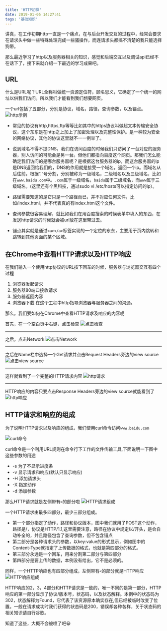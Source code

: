 ```yaml
---
title: 'HTTP初探'
date: 2019-01-05 14:27:41
tags: '基础知识'
---
```


讲真，在工作初期http一直是一个痛点，在与后台开发交互的过程中，经常会要求在请求头中做一些特殊处理完成一些骚操作，而连请求头都搞不清楚的我只能选择狗带。

那么最近学习了http以及服务器相关的知识，感觉和后端交互以及调试api已经不在话下了，接下来就介绍一下最近的学习成果吧。

## URL
什么是URL呢？URL全称叫做统一资源定位符，顾名思义，它确定了一个统一的网址以供我们访问。所以我们才能看到我们想要网页。

一个url包括了五部分，分别是协议，域名，路径，查询参数，以及锚点。
![http示例](/assets/http/url.png)

- 常见的协议有http,https,ftp等等比如其中的https协议叫做超文本传输安全协议，这个东东是在http之上加上了加密处理以及完整性保护。是一种较为安全的网络协议，其他的协议这里就不一一例举了。

- 说到域名不得不提DNS，我们在访问百度的时候我们只访问了一台对应的服务器，别人访问的可能会是另一台。但他们都指向百度这个网页。那我们怎么能确定我们访问的是哪台服务器呢？是根据这台服务器的ip，而这台服务器的ip是DNS返回给我们的，DNS的作用就是接受一个域名，返回一个ip。而域名从后往前，根据”.“号分割，分别被称为一级域名，二级域名以及三级域名，比如在`www.baidu.com`中。`.com`属于一级域名，`baidu`属于二级域名，而`www`属于三级域名。(这里还有个黑科技，通过sudo vi /etc/hosts可以指定访问的ip）。

- 路径需要知道的是它只是一个路径而已，并不对应任何文件，比如/index.html，并不代表真的有index.html这个文件。

- 查询参数很容易理解，就比如我们在用百度搜索的时候表单中填入的东西，在发送http请求的时候就会被url放在这里带过去。

- 锚点其实就是通过`<a></a>`标签实现的一个定位的东东，主要用于页内跳转和跳转到其他页面的某个区域。

## 在Chrome中查看HTTP请求以及HTTP响应
在我们输入一个使用http协议的URL按下回车的时候，服务器与浏览器交互有四个过程
1. 浏览器发起请求
2. 服务器80端口接收请求
3. 服务器返回内容
4. 浏览器下载
在这个工程中http指导浏览器与服务器之间的沟通。

那么。我们要如何在Chrome中查看HTTP请求及响应的内容呢

首先，在一个空白页中右键，点击检查
![点击检查](/assets/http/request1.png)

----
之后，点击Network
![点击Network](/assets/http/request2.png)


----
之后在Name栏中选择一个Get请求并点击Request Headers旁边的view source
![点击view source](/assets/http/request3.png)


----
这样就看到了一个完整的HTTP请求内容
![http请求](/assets/http/request4.png)


----
HTTP响应的内容只要点击Response Headers旁边的view source就能看到了
![http响应](/assets/http/response.png)

## HTTP请求和响应的组成
为了说明HTTP请求以及响应的组成，我们使用curl命令访问`www.baidu.com`

![curl命令](/assets/http/curl.png)

curl命令是一个利用URL规则在命令行下工作的文件传输工具,下面说明一下图中这些参数的用途
- -s 为了不显示进度条
- -v 显示请求和响应(默认只显示响应)
- -H 添加请求头
- -X 指定动作
- -d 添加参数

那么HTTP请求就是左侧带有`>`的部分啦
![HTTP请求组成](/assets/http/curl1.png)

一个HTTP请求由最多四部分，最少三部分组成。
- 第一个部分指定了动作，路径和协议版本，图中我们就用了POST这个动作，路径是/，协议是HTTP/1.1,这里需要注意，路径在协议中规定以/开头，是会自动补全的，并且路径包含了查询参数，但不包含锚点
- 第二部分是各种请求头的参数，以key:value的形式显示，例如图中的Content-Type就指定了上传数据的格式，也就是第四部分的格式。
- 第三部分永远是一个回车，用来分割第二部分与第四部分
- 第四部分是要上传的数据，本例没有给出，它不是必须的。

同样，一个HTTP响应也有四部分组成，左侧带有`<`的部分就是HTTP响应
![HTTP响应组成](/assets/http/curl2.png)

HTTP响应的2，3，4部分和HTTP请求是一致的，唯一不同的是第一部分，HTTP响应的第一部分显示了协议/版本号，状态码，以及状态解释。本例中的状态码为302，状态解释为Found，它代表了该资源原本确实存在,但已经被临时改变了位置。一般在请求成功时我们获得的状态码是200，错误却各种各样，关于状态码的相关知识请自行谷歌。

知道了这些，大概不会被喷了吧😀

